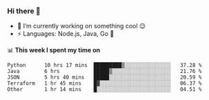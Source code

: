 ### Hi there 👋

<!--
**nodejh/nodejh** is a ✨ _special_ ✨ repository because its `README.md` (this file) appears on your GitHub profile.

Here are some ideas to get you started:

- 🔭 I’m currently working on ...
- 🌱 I’m currently learning ...
- 👯 I’m looking to collaborate on ...
- 🤔 I’m looking for help with ...
- 💬 Ask me about ...
- 📫 How to reach me: ...
- 😄 Pronouns: ...
- ⚡ Fun fact: ...
-->

- 🔭 I’m currently working on something cool :wink:
- ⚡ Languages: Node.js, Java, Go :thought_balloon:

📊 **This week I spent my time on**

<!--START_SECTION:waka-->
```text
Python      10 hrs 17 mins  █████████▒░░░░░░░░░░░░░░░   37.28 % 
Java        6 hrs           █████▒░░░░░░░░░░░░░░░░░░░   21.76 % 
JSON        5 hrs 40 mins   █████░░░░░░░░░░░░░░░░░░░░   20.59 % 
Terraform   1 hr 45 mins    █▓░░░░░░░░░░░░░░░░░░░░░░░   06.37 % 
Other       1 hr 14 mins    █░░░░░░░░░░░░░░░░░░░░░░░░   04.51 % 
```
<!--END_SECTION:waka-->


<!--
:traffic_light: **Visitors**

![visitors](https://visitor-badge.glitch.me/badge?page_id=nodejh.nodejh)
-->
